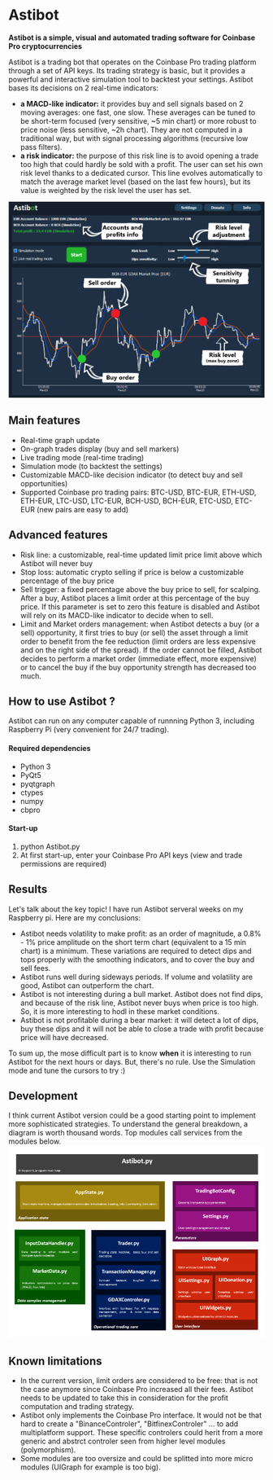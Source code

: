 # Astibot
**Astibot is a simple, visual and automated trading software for Coinbase Pro cryptocurrencies**

Astibot is a trading bot that operates on the Coinbase Pro trading platform through a set of API keys. Its trading strategy is basic, but it provides a powerful and interactive simulation tool to backtest your settings.
Astibot bases its decisions on 2 real-time indicators:
* **a MACD-like indicator:** it provides buy and sell signals based on 2 moving averages: one fast, one slow. These averages can be tuned to be short-term focused (very sensitive, ~5 min chart) or more robust to price noise (less sensitive, ~2h chart). They are not computed in a traditional way, but with signal processing algorithms (recursive low pass filters).
* **a risk indicator:** the purpose of this risk line is to avoid opening a trade too high that could hardly be sold with a profit. The user can set his own risk level thanks to a dedicated cursor. This line evolves automatically to match the average market level (based on the last few hours), but its value is weighted by the risk level the user has set.

![Alt text](/doc/astibot_overview.png?raw=true "Astibot overview")

## Main features
* Real-time graph update
* On-graph trades display (buy and sell markers)
* Live trading mode (real-time trading)
* Simulation mode (to backtest the settings)
* Customizable MACD-like decision indicator (to detect buy and sell opportunities)
* Supported Coinbase pro trading pairs: BTC-USD, BTC-EUR, ETH-USD, ETH-EUR, LTC-USD, LTC-EUR, BCH-USD, BCH-EUR, ETC-USD, ETC-EUR (new pairs are easy to add)

## Advanced features
* Risk line: a customizable, real-time updated limit price limit above which Astibot will never buy
* Stop loss: automatic crypto selling if price is below a customizable percentage of the buy price
* Sell trigger: a fixed percentage above the buy price to sell, for scalping. After a buy, Astibot places a limit order at this percentage of the buy price. If this parameter is set to zero this feature is disabled and Astibot will rely on its MACD-like indicator to decide when to sell.
* Limit and Market orders management: when Astibot detects a buy (or a sell) opportunity, it first tries to buy (or sell) the asset through a limit order to benefit from the fee reduction (limit orders are less expensive and on the right side of the spread). If the order cannot be filled, Astibot decides to perform a market order (immediate effect, more expensive) or to cancel the buy if the buy opportunity strength has decreased too much.


## How to use Astibot ?

Astibot can run on any computer capable of runnning Python 3, including Raspberry Pi (very convenient for 24/7 trading).

#### Required dependencies
* Python 3
* PyQt5
* pyqtgraph
* ctypes
* numpy
* cbpro

#### Start-up

1. python Astibot.py
2. At first start-up, enter your Coinbase Pro API keys (view and trade permissions are required)

## Results

Let's talk about the key topic! I have run Astibot serveral weeks on my Raspberry pi.
Here are my conclusions:
* Astibot needs volatility to make profit: as an order of magnitude, a 0.8% - 1% price amplitude on the short term chart (equivalent to a 15 min chart) is a minimum. These variations are required to detect dips and tops properly with the smoothing indicators, and to cover the buy and sell fees.
* Astibot runs well during sideways periods. If volume and volatility are good, Astibot can outperform the chart.
* Astibot is not interesting during a bull market. Astibot does not find dips, and because of the risk line, Astibot never buys when price is too high. So, it is more interesting to hodl in these market conditions.
* Astibot is not profitable during a bear market: it will detect a lot of dips, buy these dips and it will not be able to close a trade with profit because price will have decreased.

To sum up, the mose difficult part is to know **when** it is interesting to run Astibot for the next hours or days. 
But, there's no rule. Use the Simulation mode and tune the cursors to try :) 



## Development

I think current Astibot version could be a good starting point to implement more sophisticated strategies.
To understand the general breakdown, a diagram is worth thousand words. Top modules call services from the modules below.
![Alt text](/doc/astibot_architecture.png?raw=true "Astibot software architecture")

## Known limitations
* In the current version, limit orders are considered to be free: that is not the case anymore since Coinbase Pro increased all their fees. Astibot needs to be updated to take this in consideration for the profit computation and trading strategy.
* Astibot only implements the Coinbase Pro interface. It would not be that hard to create a "BinanceControler", "BitfinexControler" ... to add multiplatform support. These specific controlers could herit from a more generic and abstrct controler seen from higher level modules (polymorphism).
* Some modules are too oversize and could be splitted into more micro modules (UIGraph for example is too big).



